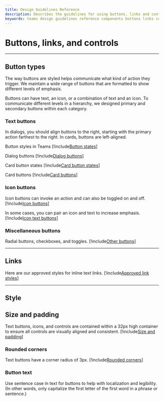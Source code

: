 ```yaml
---
title: Design Guidelines Reference
description: Describes the guidelines for using buttons, links and controls in your apps
keywords: teams design guidelines reference components buttons links colors
---
```

# Buttons, links, and controls

---

## Button types

The way buttons are styled helps communicate what kind of action they trigger. We maintain a wide range of buttons that are formatted to show different levels of emphasis.

Buttons can have text, an icon, or a combination of text and an icon. To communicate different levels in a hierarchy, we designed primary and secondary buttons within each category.

### Text buttons

In dialogs, you should align buttons to the right, starting with the primary action farthest to the right. In cards, buttons are left-aligned.

Button styles in Teams
[!include[Button states](~/msteams-platform/includes/design/buttons-image-states.html)]

Dialog buttons
[!include[Dialog buttons](~/msteams-platform/includes/design/buttons-image-dialog.html)]

Card button states
[!include[Card button states](~/msteams-platform/includes/design/buttons-image-cardstates.html)]

Card buttons
[!include[Card buttons](~/msteams-platform/includes/design/buttons-image-card.html)]

### Icon buttons

Icon buttons can invoke an action and can also be toggled on and off.
[!include[Icon buttons](~/msteams-platform/includes/design/buttons-image-icon.html)]

In some cases, you can pair an icon and text to increase emphasis.
[!include[Icon text buttons](~/msteams-platform/includes/design/buttons-image-icontext.html)]

### Miscellaneous buttons

Radial buttons, checkboxes, and toggles.
[!include[Other buttons](~/msteams-platform/includes/design/buttons-image-others.html)]

---

## Links

Here are our approved styles for inline text links.
[!include[Approved link styles](~/msteams-platform/includes/design/links-image-text.html)]

---

## Style

## Size and padding

Text buttons, icons, and controls are contained within a 32px high container to ensure all controls are visually aligned and consistent.
[!include[Size and padding](~/msteams-platform/includes/design/style-image-size.html)]

### Rounded corners

Text buttons have a corner radius of 3px.
[!include[Rounded corners](~/msteams-platform/includes/design/style-image-corners.html)]

### Button text

Use sentence case in text for buttons to help with localization and legibility. (In other words, only capitalize the first letter of the first word in a phrase or sentence.)